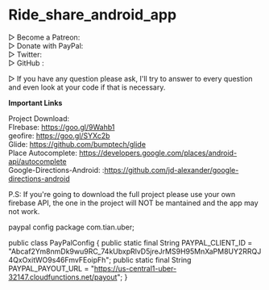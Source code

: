 # Ride_share_android_app
<!--
▷ Create an android app like uber

▷ Full Video Tutorial Playlist here: https://www.youtube.com/playlist?list=PLxabZQCAe5fgXx8cn2iKOtt0VFJrf5bOd <br />
▷ Lesson on how to import this project here: https://www.youtube.com/watch?v=2TkNZ-Vael4 <br />
▷ Uber Web Dashboard with payouts for drivers: https://github.com/SimCoderYoutube/uberClone_dashboard
-->
▷ Become a Patreon: <br />
▷ Donate with PayPal: <br />
▷ Twitter: <br />
▷ GitHub : <br />

▷ If you have any question please ask, I'll try to answer to every question and even look at your code if that is necessary.


**Important Links**

Project Download: <br />
FIrebase: https://goo.gl/9Wahb1<br />
geofire: https://goo.gl/SYXc2b<br />
Glide: https://github.com/bumptech/glide<br />
Place Autocomplete: https://developers.google.com/places/android-api/autocomplete<br />
Google-Directions-Android: :https://github.com/jd-alexander/google-directions-android<br />

P.S: If you're going to download the full project please use your own firebase API, the one in the project will NOT be mantained and the app may not work.

paypal config
package com.tian.uber;


public class PayPalConfig {
    public static final String PAYPAL_CLIENT_ID = "Abcaf2Ym8nmDk9wu9RC_74kUbxpRlvD5jreJrMS9H95MnXaPM8UY2RRQJ4QxOxitWO9s46FmvFEoipFh";
    public static final String PAYPAL_PAYOUT_URL = "https://us-central1-uber-32147.cloudfunctions.net/payout";
}
